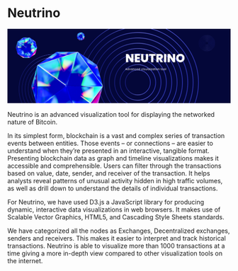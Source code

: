 # Neutrino

![Neurino header](\assets\3.png)

Neutrino is an advanced visualization tool for displaying the networked nature of Bitcoin.

In its simplest form, blockchain is a vast and complex series of transaction events between
entities. Those events – or connections – are easier to understand when they’re presented
in an interactive, tangible format. Presenting blockchain data as graph and timeline
visualizations makes it accessible and comprehensible. Users can filter through the
transactions based on value, date, sender, and receiver of the transaction. It helps analysts
reveal patterns of unusual activity hidden in high traffic volumes, as well as drill down to
understand the details of individual transactions.

For Neutrino, we have used D3.js a JavaScript library for producing dynamic, interactive
data visualizations in web browsers. It makes use of Scalable Vector Graphics, HTML5, and
Cascading Style Sheets standards.

We have categorized all the nodes as Exchanges, Decentralized exchanges, senders and
receivers. This makes it easier to interpret and track historical transactions. Neutrino is able to visualize more than 1000 transactions at a time giving a more in-depth view compared to other visualization tools on the internet.
